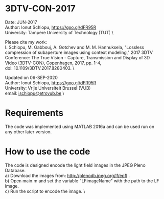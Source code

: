 # 3DTV-CON-2017

Date: JUN-2017\
Author: Ionut Schiopu, https://goo.gl/dFR95R \
University: Tampere University of Technology (TUT) \

Please cite my work: \
I. Schiopu, M. Gabbouj, A. Gotchev and M. M. Hannuksela, "Lossless compression of subaperture images using context modeling," 2017 3DTV Conference: The True Vision - Capture, Transmission and Display of 3D Video (3DTV-CON), Copenhagen, 2017, pp. 1-4, \
doi: 10.1109/3DTV.2017.8280403. \

Updated on 06-SEP-2020\
Author: Ionut Schiopu, https://goo.gl/dFR95R \
University: Vrije Universiteit Brussel (VUB) \
email: ischiopu@etrovub.be \

# Requirements
The code was implemented using MATLAB 2016a and can be used run on any other later version.

# How to use the code
The code is designed encode the light field images in the JPEG Pleno Database. \
a) Download the images from: http://plenodb.jpeg.org/lf/epfl . \
b) Open main.m and set the variable "LFimageName" with the path to the LF image. \
c) Run the script to encode the image. \
